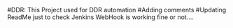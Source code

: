 #DDR: This Project used for DDR automation 
#Adding comments
#Updating ReadMe just to check Jenkins WebHook is working fine or not....

